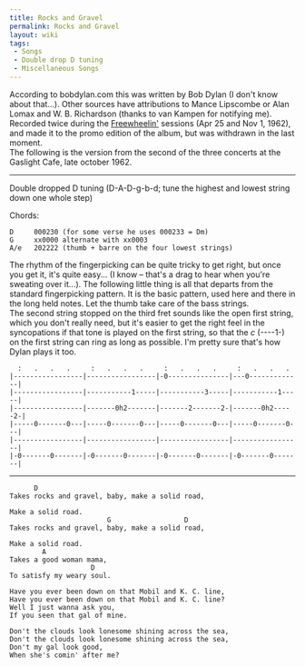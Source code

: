 ```yaml
---
title: Rocks and Gravel
permalink: Rocks and Gravel
layout: wiki
tags:
 - Songs
 - Double drop D tuning
 - Miscellaneous Songs
---
```


According to bobdylan.com this was written by Bob Dylan (I don't know
about that...). Other sources have attributions to Mance Lipscombe or
Alan Lomax and W. B. Richardson (thanks to van Kampen for notifying
me).  
Recorded twice during the [Freewheelin'](Freewheelin')
sessions (Apr 25 and Nov 1, 1962), and made it to the promo edition of
the album, but was withdrawn in the last moment.  
The following is the version from the second of the three concerts at
the Gaslight Cafe, late october 1962.

* * * * *

Double dropped D tuning (D-A-D-g-b-d; tune the highest and lowest string
down one whole step)

Chords:

    D     000230 (for some verse he uses 000233 = Dm)
    G     xx0000 alternate with xx0003
    A/e   202222 (thumb + barre on the four lowest strings)

The rhythm of the fingerpicking can be quite tricky to get right, but
once you get it, it's quite easy... (I know – that's a drag to hear when
you're sweating over it...). The following little thing is all that
departs from the standard fingerpicking pattern. It is the basic
pattern, used here and there in the long held notes. Let the thumb take
care of the bass strings.  
The second string stopped on the third fret sounds like the open first
string, which you don't really need, but it's easier to get the right
feel in the syncopations if that tone is played on the first string, so
that the *c* (----1-) on the first string can ring as long as possible.
I'm pretty sure that's how Dylan plays it too.

      :   .   .   .     :   .   .   .     :   .   .   .     :   .   .   .
    |-----------------|-----------------|-0---------------|---0-------------|
    |-----------------|-----------1-----|-----------3-----|-----------1-----|
    |-----------------|-------0h2-------|-------2-------2-|-------0h2-----2-|
    |-----0-------0---|-----0-------0---|-----0-------0---|-----0-------0---|
    |-----------------|-----------------|-----------------|-----------------|
    |-0-------0-------|-0-------0-------|-0-------0-------|-0-------0-------|

* * * * *

          D
    Takes rocks and gravel, baby, make a solid road,

    Make a solid road.
                            G                  D
    Takes rocks and gravel, baby, make a solid road,

    Make a solid road.
            A
    Takes a good woman mama,
                        D
    To satisfy my weary soul.

    Have you ever been down on that Mobil and K. C. line,
    Have you ever been down on that Mobil and K. C. line?
    Well I just wanna ask you,
    If you seen that gal of mine.

    Don't the clouds look lonesome shining across the sea,
    Don't the clouds look lonesome shining across the sea,
    Don't my gal look good,
    When she's comin' after me?
